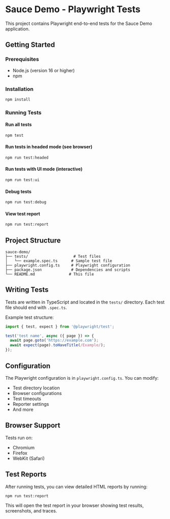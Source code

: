 # Sauce Demo - Playwright Tests

This project contains Playwright end-to-end tests for the Sauce Demo application.

## Getting Started

### Prerequisites
- Node.js (version 16 or higher)
- npm

### Installation
```bash
npm install
```

### Running Tests

#### Run all tests
```bash
npm test
```

#### Run tests in headed mode (see browser)
```bash
npm run test:headed
```

#### Run tests with UI mode (interactive)
```bash
npm run test:ui
```

#### Debug tests
```bash
npm run test:debug
```

#### View test report
```bash
npm run test:report
```

## Project Structure

```
sauce-demo/
├── tests/                    # Test files
│   └── example.spec.ts      # Sample test file
├── playwright.config.ts     # Playwright configuration
├── package.json             # Dependencies and scripts
└── README.md               # This file
```

## Writing Tests

Tests are written in TypeScript and located in the `tests/` directory. Each test file should end with `.spec.ts`.

Example test structure:
```typescript
import { test, expect } from '@playwright/test';

test('test name', async ({ page }) => {
  await page.goto('https://example.com');
  await expect(page).toHaveTitle(/Example/);
});
```

## Configuration

The Playwright configuration is in `playwright.config.ts`. You can modify:
- Test directory location
- Browser configurations
- Test timeouts
- Reporter settings
- And more

## Browser Support

Tests run on:
- Chromium
- Firefox
- WebKit (Safari)

## Test Reports

After running tests, you can view detailed HTML reports by running:
```bash
npm run test:report
```

This will open the test report in your browser showing test results, screenshots, and traces.

